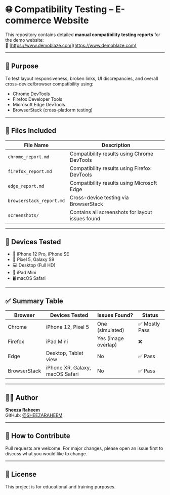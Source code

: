 # 🌐 Compatibility Testing – E-commerce Website

This repository contains detailed **manual compatibility testing reports** for the demo website:  
🔗 [https://www.demoblaze.com](https://www.demoblaze.com)

---

## 🧪 Purpose

To test layout responsiveness, broken links, UI discrepancies, and overall cross-device/browser compatibility using:

- Chrome DevTools  
- Firefox Developer Tools  
- Microsoft Edge DevTools  
- BrowserStack (cross-platform testing)

---

## 📁 Files Included

| File Name              | Description                                       |
|------------------------|---------------------------------------------------|
| `chrome_report.md`     | Compatibility results using Chrome DevTools       |
| `firefox_report.md`    | Compatibility results using Firefox DevTools      |
| `edge_report.md`       | Compatibility results using Microsoft Edge        |
| `browserstack_report.md` | Cross-device testing via BrowserStack           |
| `screenshots/`         | Contains all screenshots for layout issues found  |

---

## 🔧 Devices Tested

- 📱 iPhone 12 Pro, iPhone SE
- 📱 Pixel 5, Galaxy S9
- 💻 Desktop (Full HD)
- 📱 iPad Mini
- 🖥 macOS Safari

---

## ✅ Summary Table

| Browser      | Devices Tested        | Issues Found? | Status     |
|--------------|------------------------|---------------|------------|
| Chrome       | iPhone 12, Pixel 5     | One (simulated) | ✅ Mostly Pass |
| Firefox      | iPad Mini              | Yes (image overlap) | ❌ |
| Edge         | Desktop, Tablet view   | No             | ✅ Pass     |
| BrowserStack | iPhone XR, Galaxy, macOS Safari | No | ✅ Pass     |

---

## 👩‍🔬 Author

**Sheeza Raheem**  
GitHub: [@SHEEZARAHEEM](https://github.com/SHEEZARAHEEM)

---

## 🚀 How to Contribute

Pull requests are welcome. For major changes, please open an issue first to discuss what you would like to change.

---

## 📜 License

This project is for educational and training purposes.
